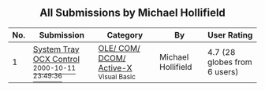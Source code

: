 ﻿<div align="center">

## All Submissions by Michael Hollifield

</div>

No.  | Submission | Category | By   | User Rating
---- | ---------- | -------- | ---- | -----------
1 | [System Tray OCX Control<br /><sup>2000-10-11 23:49:36</sup>](https://github.com/Planet-Source-Code/michael-hollifield-system-tray-ocx-control__1-12016) | [OLE/ COM/ DCOM/ Active\-X<br /><sup>Visual Basic</sup>](../ByCategory/ole-com-dcom-active-x__1-29.md) | Michael Hollifield | 4.7 (28 globes from 6 users)
